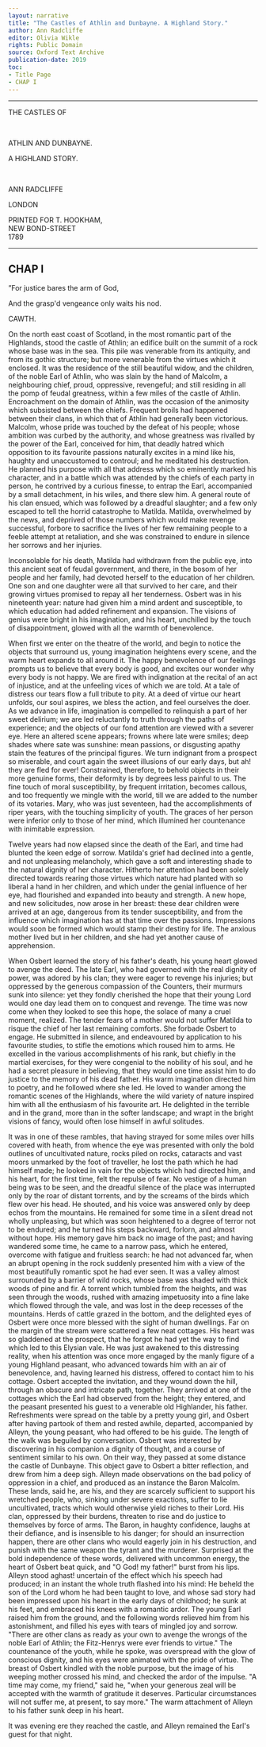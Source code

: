 ```yaml
---
layout: narrative
title: "The Castles of Athlin and Dunbayne. A Highland Story."
author: Ann Radcliffe
editor: Olivia Wikle
rights: Public Domain
source: Oxford Text Archive
publication-date: 2019
toc:
- Title Page
- CHAP I
---
```


---

<a id="title-page" />

<p class="centered large">THE CASTLES OF</p>
<br>
<p class="centered larger">ATHLIN AND DUNBAYNE.</p>

<p class="centered large">A HIGHLAND STORY.</p>
<br>

<p class="centered">ANN RADCLIFFE</p>

<p class="centered">LONDON</p>

<p class="centered">PRINTED FOR T. HOOKHAM,<br>NEW BOND-STREET<br>1789</p>

---

## CHAP I

”For justice bares the arm of God,

And the grasp'd vengeance only waits his nod.

CAWTH.

On the north east coast of Scotland, in the most romantic part of the Highlands, stood the castle of Athlin; an edifice built on the summit of a rock whose base was in the sea. This pile was venerable from its antiquity, and from its gothic structure; but more venerable from the virtues which it enclosed. It was the residence of the still beautiful widow, and the children, of the noble Earl of Athlin, who was slain by the hand of Malcolm, a neighbouring chief, proud, oppressive, revengeful; and still residing in all the pomp of feudal greatness, within a few miles of the castle of Athlin. Encroachment on the domain of Athlin, was the occasion of the animosity which subsisted between the chiefs. Frequent broils had happened between their clans, in which that of Athlin had generally been victorious. Malcolm, whose pride was touched by the defeat of his people; whose ambition was curbed by the authority, and whose greatness was rivalled by the power of the Earl, conceived for him, that deadly hatred which opposition to its favourite passions naturally excites in a mind like his, haughty and unaccustomed to controul; and he meditated his destruction. He planned his purpose with all that address which so eminently marked his character, and in a battle which was attended by the chiefs of each party in person, he contrived by a curious finesse, to entrap the Earl, accompanied by a small detachment, in his wiles, and there slew him. A general route of his clan ensued, which was followed by a dreadful slaughter; and a few only escaped to tell the horrid catastrophe to Matilda. Matilda, overwhelmed by the news, and deprived of those numbers which would make revenge successful, forbore to sacrifice the lives of her few remaining people to a feeble attempt at retaliation, and she was constrained to endure in silence her sorrows and her injuries.

Inconsolable for his death, Matilda had withdrawn from the public eye, into this ancient seat of feudal government, and there, in the bosom of her people and her family, had devoted herself to the education of her children. One son and one daughter were all that survived to her care, and their growing virtues promised to repay all her tenderness. Osbert was in his nineteenth year: nature had given him a mind ardent and susceptible, to which education had added refinement and expansion. The visions of genius were bright in his imagination, and his heart, unchilled by the touch of disappointment, glowed with all the warmth of benevolence.

When first we enter on the theatre of the world, and begin to notice the objects that surround us, young imagination heightens every scene, and the warm heart expands to all around it. The happy benevolence of our feelings prompts us to believe that every body is good, and excites our wonder why every body is not happy. We are fired with indignation at the recital of an act of injustice, and at the unfeeling vices of which we are told. At a tale of distress our tears flow a full tribute to pity. At a deed of virtue our heart unfolds, our soul aspires, we bless the action, and feel ourselves the doer. As we advance in life, imagination is compelled to relinquish a part of her sweet delirium; we are led reluctantly to truth through the paths of experience; and the objects of our fond attention are viewed with a severer eye. Here an altered scene appears; frowns where late were smiles; deep shades where sate was sunshine: mean passions, or disgusting apathy stain the features of the principal figures. We turn indignant from a prospect so miserable, and court again the sweet illusions of our early days, but ah! they are fled for ever! Constrained, therefore, to behold objects in their more genuine forms, their deformity is by degrees less painful to us. The fine touch of moral susceptibility, by frequent irritation, becomes callous, and too frequently we mingle with the world, till we are added to the number of its votaries.
Mary, who was just seventeen, had the accomplishments of riper years, with the touching simplicity of youth. The graces of her person were inferior only to those of her mind, which illumined her countenance with inimitable expression.

Twelve years had now elapsed since the death of the Earl, and time had blunted the keen edge of sorrow. Matilda's grief had declined into a gentle, and not unpleasing melancholy, which gave a soft and interesting shade to the natural dignity of her character. Hitherto her attention had been solely directed towards rearing those virtues which nature had planted with so liberal a hand in her children, and which under the genial influence of her eye, had flourished and expanded into beauty and strength. A new hope, and new solicitudes, now arose in her breast: these dear children were arrived at an age, dangerous from its tender susceptibility, and from the influence which imagination has at that time over the passions. Impressions would soon be formed which would stamp their destiny for life. The anxious mother lived but in her children, and she had yet another cause of apprehension.

When Osbert learned the story of his father's death, his young heart glowed to avenge the deed. The late Earl, who had governed with the real dignity of power, was adored by his clan; they were eager to revenge his injuries; but oppressed by the generous compassion of the Counters, their murmurs sunk into silence: yet they fondly cherished the hope that their young Lord would one day lead them on to conquest and revenge. The time was now come when they looked to see this hope, the solace of many a cruel moment, realized. The tender fears of a mother would not suffer Matilda to risque the chief of her last remaining comforts. She forbade Osbert to engage. He submitted in silence, and endeavoured by application to his favourite studies, to stifle the emotions which roused him to arms. He excelled in the various accomplishments of his rank, but chiefly in the martial exercises, for they were congenial to the nobility of his soul, and he had a secret pleasure in believing, that they would one time assist him to do justice to the memory of his dead father. His warm imagination directed him to poetry, and he followed where she led. He loved to wander among the romantic scenes of the Highlands, where the wild variety of nature inspired him with all the enthusiasm of his favourite art. He delighted in the terrible and in the grand, more than in the softer landscape; and wrapt in the bright visions of fancy, would often lose himself in awful solitudes.

It was in one of these rambles, that having strayed for some miles over hills covered with heath, from whence the eye was presented with only the bold outlines of uncultivated nature, rocks piled on rocks, cataracts and vast moors unmarked by the foot of traveller, he lost the path which he had himself made; he looked in vain for the objects which had directed him, and his heart, for the first time, felt the repulse of fear. No vestige of a human being was to be seen, and the dreadful silence of the place was interrupted only by the roar of distant torrents, and by the screams of the birds which flew over his head. He shouted, and his voice was answered only by deep echos from the mountains. He remained for some time in a silent dread not wholly unpleasing, but which was soon heightened to a degree of terror not to be endured; and he turned his steps backward, forlorn, and almost without hope. His memory gave him back no image of the past; and having wandered some time, he came to a narrow pass, which he entered, overcome with fatigue and fruitless search: he had not advanced far, when an abrupt opening in the rock suddenly presented him with a view of the most beautifully romantic spot he had ever seen. It was a valley almost surrounded by a barrier of wild rocks, whose base was shaded with thick woods of pine and fir. A torrent which tumbled from the heights, and was seen through the woods, rushed with amazing impetuosity into a fine lake which flowed through the vale, and was lost in the deep recesses of the mountains. Herds of cattle grazed in the bottom, and the delighted eyes of Osbert were once more blessed with the sight of human dwellings. Far on the margin of the stream were scattered a few neat cottages. His heart was so gladdened at the prospect, that he forgot he had yet the way to find which led to this Elysian vale. He was just awakened to this distressing reality, when his attention was once more engaged by the manly figure of a young Highland peasant, who advanced towards him with an air of benevolence, and, having learned his distress, offered to contact him to his cottage. Osbert accepted the invitation, and they wound down the hill, through an obscure and intricate path, together. They arrived at one of the cottages which the Earl had observed from the height; they entered, and the peasant presented his guest to a venerable old Highlander, his father. Refreshments were spread on the table by a pretty young girl, and Osbert after having partook of them and rested awhile, departed, accompanied by Alleyn, the young peasant, who had offered to be his guide. The length of the walk was beguiled by conversation. Osbert was interested by discovering in his companion a dignity of thought, and a course of sentiment similar to his own. On their way, they passed at some distance the castle of Dunbayne. This object gave to Osbert a bitter reflection, and drew from him a deep sigh. Alleyn made observations on the bad policy of oppression in a chief, and produced as an instance the Baron Malcolm. These lands, said he, are his, and they are scarcely sufficient to support his wretched people, who, sinking under severe exactions, suffer to lie uncultivated, tracts which would otherwise yield riches to their Lord. His clan, oppressed by their burdens, threaten to rise and do justice to themselves by force of arms. The Baron, in haughty confidence, laughs at their defiance, and is insensible to his danger; for should an insurrection happen, there are other clans who would eagerly join in his destruction, and punish with the same weapon the tyrant and the murderer. Surprised at the bold independence of these words, delivered with uncommon energy, the heart of Osbert beat quick, and "O God! my father!" burst from his lips. Alleyn stood aghast! uncertain of the effect which his speech had produced; in an instant the whole truth flashed into his mind: He beheld the son of the Lord whom he had been taught to love, and whose sad story had been impressed upon his heart in the early days of childhood; he sunk at his feet, and embraced his knees with a romantic ardor. The young Earl raised him from the ground, and the following words relieved him from his astonishment, and filled his eyes with tears of mingled joy and sorrow. "There are other clans as ready as your own to avenge the wrongs of the noble Earl of Athlin; the Fitz-Henrys were ever friends to virtue." The countenance of the youth, while he spoke, was overspread with the glow of conscious dignity, and his eyes were animated with the pride of virtue. The breast of Osbert kindled with the noble purpose, but the image of his weeping mother crossed his mind, and checked the ardor of the impulse. "A time may come, my friend," said he, "when your generous zeal will be accepted with the warmth of gratitude it deserves. Particular circumstances will not suffer me, at present, to say more." The warm attachment of Alleyn to his father sunk deep in his heart.

It was evening ere they reached the castle, and Alleyn remained the Earl's guest for that night.

